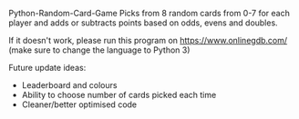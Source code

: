 Python-Random-Card-Game
Picks from 8 random cards from 0-7 for each player and adds or subtracts points based on odds, evens and doubles.

If it doesn't work, please run this program on https://www.onlinegdb.com/ (make sure to change the language to Python 3)

Future update ideas:
 - Leaderboard and colours
 - Ability to choose number of cards picked each time
 - Cleaner/better optimised code
 
